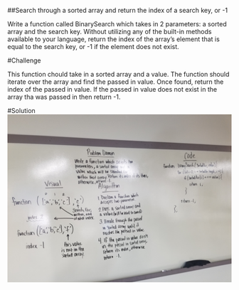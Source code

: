 ##Search through a sorted array and return the index of a search key, or -1

Write a function called BinarySearch which takes in 2 parameters: a sorted array and the search key. Without utilizing any of the built-in methods available to your language, return the index of the array’s element that is equal to the search key, or -1 if the element does not exist.

#Challenge

This function chould take in a sorted array and a value. The function should iterate over the array and find the passed in value. Once found, return the index of the passed in value. If the passed in value does not exist in the array tha was passed in then return -1.

#Solution
<img src="assests/code-challenge-03.jpg">